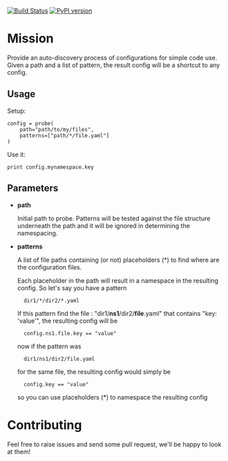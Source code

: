 [![Build Status](https://travis-ci.org/internap/python-config-probe.svg?branch=master)](https://travis-ci.org/internap/python-config-probe)
[![PyPI version](https://badge.fury.io/py/python-config-probe.svg)](http://badge.fury.io/py/python-config-probe)


Mission
=======

Provide an auto-discovery process of configurations for simple code use. Given a path and a list of pattern,
the result config will be a shortcut to any config.

## Usage

Setup:

    config = probe(
        path="path/to/my/files",
        patterns=["path/*/file.yaml"]
    )

Use it:

    print config.mynamespace.key

## Parameters

- **path**

    Initial path to probe.  Patterns will be tested against the file structure underneath the path
    and it will be ignored in determining the namespacing.

- **patterns**

    A list of file paths containing (or not) placeholders (*) to find where are the configuration files.

    Each placeholder in the path will result in a namespace in the resulting config.  So let's say you have a pattern

        dir1/*/dir2/*.yaml

    If this pattern find the file : "dir1/**ns1**/dir2/**file**.yaml" that contains "key: 'value'", the resulting
    config will be

        config.ns1.file.key == "value"

    now if the pattern was

        dir1/ns1/dir2/file.yaml

    for the same file, the resulting config would simply be

        config.key == "value"

    so you can use placeholders (*) to namespace the resulting config


Contributing
============

Feel free to raise issues and send some pull request, we'll be happy to look at them!
